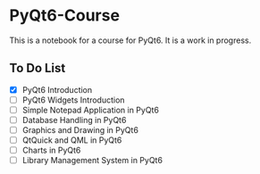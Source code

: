 # PyQt6-Course

This is a notebook for a course for PyQt6. It is a work in progress.

## To Do List

- [x] PyQt6 Introduction
- [ ] PyQt6 Widgets Introduction
- [ ] Simple Notepad Application in PyQt6
- [ ] Database Handling in PyQt6
- [ ] Graphics and Drawing in PyQt6
- [ ] QtQuick and QML in PyQt6
- [ ] Charts in PyQt6
- [ ] Library Management System in PyQt6
